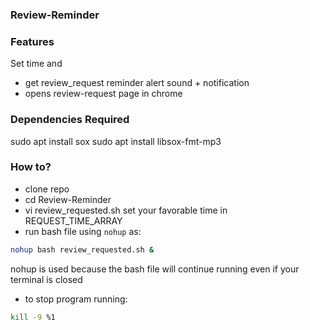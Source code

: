 ### Review-Reminder
### Features
Set time and
- get review_request reminder alert sound + notification
- opens review-request page in chrome

### Dependencies Required
sudo apt install sox
sudo apt install libsox-fmt-mp3

### How to?
- clone repo
- cd Review-Reminder
- vi review_requested.sh
set your favorable time in REQUEST_TIME_ARRAY
- run bash file using `nohup` as:
```sh
nohup bash review_requested.sh &
```
nohup is used because the bash file will continue running even if your terminal is closed
- to stop program running:
```sh
kill -9 %1 
```
